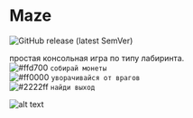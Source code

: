 # Maze
![GitHub release (latest SemVer)](https://img.shields.io/github/v/release/sunmeat/maze)<br />
<!-- https://shields.io/category/version -->

простая консольная игра по типу лабиринта.<br />
![#ffd700](https://via.placeholder.com/15/ffd700/ffd700?text=+) `собирай монеты`<br />
![#ff0000](https://via.placeholder.com/15/f03c15/f03c15?text=+) `уворачивайся от врагов`<br />
![#2222ff](https://via.placeholder.com/15/2222ff/2222ff?text=+) `найди выход`<br />

![alt text](https://github.com/sunmeat/maze/blob/master/photo_2021-09-18_21-04-13.jpg?raw=true)
